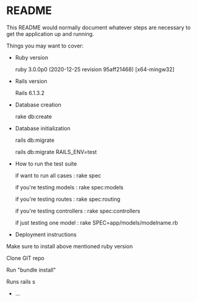# README

This README would normally document whatever steps are necessary to get the
application up and running.

Things you may want to cover:

* Ruby version

    ruby 3.0.0p0 (2020-12-25 revision 95aff21468) [x64-mingw32]

* Rails version

    Rails 6.1.3.2

* Database creation

    rake db:create

* Database initialization

    rails db:migrate

    rails db:migrate RAILS_ENV=test

* How to run the test suite

    if want to run all cases : rake spec

	if you're testing models : rake spec:models 

	if you're testing routes : rake spec:routing 

	if you're testing controllers : rake spec:controllers

	if just testing one model : rake SPEC=app/models/modelname.rb

* Deployment instructions

Make sure to install above mentioned ruby version

Clone GIT repo

Run "bundle install"

Runs rails s

* ...
